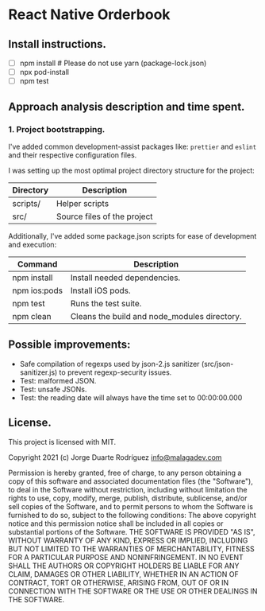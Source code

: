 # React Native Orderbook

## Install instructions.
-  [ ] npm install # Please do not use yarn (package-lock.json)
-  [ ] npx pod-install
-  [ ] npm test

## Approach analysis description and time spent.


### 1. Project bootstrapping.

I've added common development-assist packages like: `prettier` and `eslint` and their respective configuration files.

I was setting up the most optimal project directory structure for the project:


| **Directory** | **Description** |
| -- | --- |
| scripts/ | Helper scripts |
| src/ | Source files of the project |


Additionally, I've added some package.json scripts for ease of development and execution:


| **Command** | **Description** |
| --- | --- |
| npm install | Install needed dependencies. |
| npm ios:pods | Install iOS pods. |
| npm test | Runs the test suite. |
| npm clean | Cleans the build and node\_modules directory. |
    
## Possible improvements:

* Safe compilation of regexps used by json-2.js sanitizer (src/json-sanitizer.js) to prevent regexp-security issues.
* Test: malformed JSON.
* Test: unsafe JSONs.
* Test: the reading date will always have the time set to 00:00:00.000

## License.

This project is licensed with MIT.

Copyright 2021 (c) Jorge Duarte Rodríguez <info@malagadev.com>

Permission is hereby granted, free of charge, to any person obtaining a copy of this software and associated documentation files (the "Software"), to deal in the Software without restriction, including without limitation the rights to use, copy, modify, merge, publish, distribute, sublicense, and/or sell copies of the Software, and to permit persons to whom the Software is furnished to do so, subject to the following conditions:
The above copyright notice and this permission notice shall be included in all copies or substantial portions of the Software.
THE SOFTWARE IS PROVIDED "AS IS", WITHOUT WARRANTY OF ANY KIND, EXPRESS OR IMPLIED, INCLUDING BUT NOT LIMITED TO THE WARRANTIES OF MERCHANTABILITY, FITNESS FOR A PARTICULAR PURPOSE AND NONINFRINGEMENT. IN NO EVENT SHALL THE AUTHORS OR COPYRIGHT HOLDERS BE LIABLE FOR ANY CLAIM, DAMAGES OR OTHER LIABILITY, WHETHER IN AN ACTION OF CONTRACT, TORT OR OTHERWISE, ARISING FROM, OUT OF OR IN CONNECTION WITH THE SOFTWARE OR THE USE OR OTHER DEALINGS IN THE SOFTWARE.
